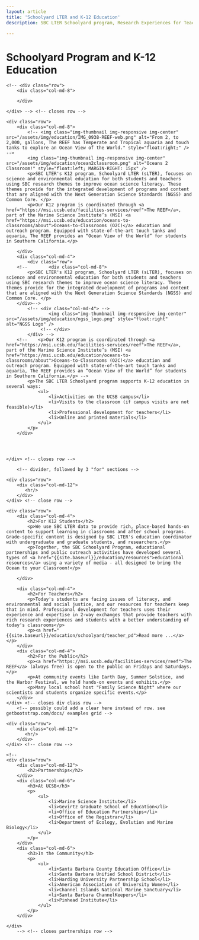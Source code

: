 ```yaml
---
layout: article
title: 'Schoolyard LTER and K-12 Education'
description: SBC LTER Schoolyard program, Research Experiences for Teachers (RET) and the UCSB REEF.

---
```


<h1>Schoolyard Program and K-12 Education</h1>
	
<!-- how to col: individual articles can vary the col widths; for full-width total should = 12. 
	col-md scales up (med to large desktops), and automatically stacks on phones and tablets (within the row). 

<p>site has two layouts: "articles", and "posts". Most pages are articles (like this one); posts are for news. </p>
-->

<div id="main-container">
	
	<!-- <div class="row">
		<div class="col-md-8">
			
		</div>
		
	</div> --> <!-- closes row -->

	<div class="row">
		<div class="col-md-8">
			<!-- <img class="img-thumbnail img-responsive img-center" src="/assets/img/education/IMG_0938-REEF-web.png" alt="From 2, to 2,000, gallons, The REEF has Temperate and Tropical aquaria and touch tanks to explore an Ocean View of the World." style="float:right;" /> -->
			<img class="img-thumbnail img-responsive img-center" src="/assets/img/education/ocean2classroom.png" alt="Oceans 2 Classroom!" style="float:left; MARGIN-RIGHT: 15px" />
			<p>SBC LTER's K12 program, Schoolyard LTER (sLTER), focuses on science and environmental education for both students and teachers using SBC research themes to improve ocean science literacy. These themes provide for the integrated development of programs and content that are aligned with the Next Generation Science Standards (NGSS) and Common Core. </p>
			<p>Our K12 program is coordinated through <a href="https://msi.ucsb.edu/facilities-services/reef">The REEF</a>, part of the Marine Science Institute’s (MSI) <a href="https://msi.ucsb.edu/education/oceans-to-classrooms/about">Oceans-to-Classrooms (O2C)</a> education and outreach program. Equipped with state-of-the-art touch tanks and aquaria, The REEF provides an “Ocean View of the World” for students in Southern California.</p>
			
		</div>
		<div class="col-md-4">
			<div class="row">
		<!--		<div class="col-md-8">
		 	<p>SBC LTER's K12 program, Schoolyard LTER (sLTER), focuses on science and environmental education for both students and teachers using SBC research themes to improve ocean science literacy. These themes provide for the integrated development of programs and content that are aligned with the Next Generation Science Standards (NGSS) and Common Core. </p> 
		</div>-->
			<!-- <div class="col-md-4"> -->
					<img class="img-thumbnail img-responsive img-center" src="/assets/img/education/ngss_logo.png" style="float:right"  alt="NGSS Logo" />
				 <!-- </div> 
			</div> -->
		<!-- 	<p>Our K12 program is coordinated through <a href="https://msi.ucsb.edu/facilities-services/reef">The REEF</a>, part of the Marine Science Institute’s (MSI) <a href="https://msi.ucsb.edu/education/oceans-to-classrooms/about">Oceans-to-Classrooms (O2C)</a> education and outreach program. Equipped with state-of-the-art touch tanks and aquaria, The REEF provides an “Ocean View of the World” for students in Southern California.</p> -->
			<p>The SBC LTER Schoolyard program supports K-12 education in several ways: 
				<ul>
					<li>Activities on the UCSB campus</li>
					<li>Visits to the classroom (if campus visits are not feasible)</li>
					<li>Professional development for teachers</li>
					<li>Online and printed materials</li>
				</ul>
			</p> 
		</div> 
		
			
		
		
	</div> <!-- closes row -->

		<!-- divider, followed by 3 "for" sections -->

	<div class="row">
	 	<div class="col-md-12">
	 	   <hr/>
	 	</div>
	</div> <!-- close row -->
	
	<div class="row">
		<div class="col-md-4">
		 	<h2>For K12 Students</h2>
			<p>We use SBC LTER data to provide rich, place-based hands-on content to support learning in classrooms and after school programs. Grade-specific content is designed by SBC LTER's education coordinator with undergraduate and graduate students, and researchers.</p>
			<p>Together, the SBC Schoolyard Program, educational partnerships and public outreach activities have developed several types of <a href="{{site.baseurl}}/education/resources">educational resources</a> using a variety of media - all designed to bring the Ocean to your Classroom!</p>

		</div>

		<div class="col-md-4">
		 	<h2>For Teachers</h2> 
			<p>Today's students are facing issues of literacy, and environmental and social justice, and our resources for teachers keep that in mind. Professional development for teachers uses their experience and expertise in 2-way exchanges that provide teachers with rich research experiences and students with a better understanding of today's classrooms</p>
			<p><a href="{{site.baseurl}}/education/schoolyard/teacher_pd">Read more ...</a></p>
		</div>
	 	<div class="col-md-4">
			<h2>For the Public</h2> 
			<p><a href="https://msi.ucsb.edu/facilities-services/reef">The REEF</a> (always free) is open to the public on Fridays and Saturdays. </p>
			<p>At community events like Earth Day, Summer Solstice, and the Harbor Festival, we hold hands-on events and exhibits.</p>
			<p>Many local school host "Family Science Night" where our scientists and students organize specific events.</p> 
		</div>
	</div> <!-- closes div class row -->
		<!-- possibly could add a clear here instead of row. see getbootstrap.com/docs/ examples grid -->

	<div class="row">
	 	<div class="col-md-12">
	 	   <hr/>
	 	</div>
	</div> <!-- close row -->


<!-- You need the embedded graphics, etc to make this work. waiting on Scott 


	<div class="row">
		<div class="col-md-12">
			<h2>Resources</h2>
			<p>[[embedded graphic of the 4 quadrats.]]<a href="">Educational resources</a> are organized around four primary domains: the Watersheds, Beaches, Oceans and Harbor. In addition to classroom cirricula, we offer books and multimedia resources. </p>   
		</div>
	</div>
	
	--> 
	
	
	<!-- 
	<div class="row">
		<div class="col-md-12">
			<h2>Partnerships</h2>
		</div>
		<div class="col-md-6">
			<h3>At UCSB</h3>
			<p>
				<ul>
					<li>Marine Science Institute</li>
					<li>Gevirtz Graduate School of Education</li>
					<li>Office of Education Partnerships</li>
					<li>Office of the Registrar</li>
					<li>Department of Ecology, Evolution and Marine Biology</li>
				</ul> 
			</p>
		</div>
		<div class="col-md-6">
			<h3>In the Community</h3>
			<p>
				<ul>
					<li>Santa Barbara County Education Office</li>
					<li>Santa Barbara Unified School District</li>
					<li>Harding University Partnership School</li>
					<li>American Association of University Women</li>
					<li>Channel Islands National Marine Sanctuary</li>
					<li>Santa Barbara ChannelKeepers</li>
					<li>Pinhead Institute</li>
				</ul> 
			</p>
		</div>
		
	</div>
		--> <!-- closes partnerships row -->
		
</div>